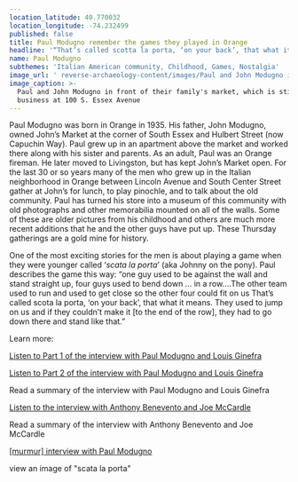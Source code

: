 ```yaml
---
location_latitude: 40.770032
location_longitude: -74.232499
published: false
title: Paul Modugno remember the games they played in Orange
headline: '“That’s called scotta la porta, ‘on your back’, that what it means” '
name: Paul Modugno
subthemes: 'Italian American community, Childhood, Games, Nostalgia'
image_url: ' reverse-archaeology-content/images/Paul and John Modugno in front of Johns Market.JPG '
image_caption: >-
  Paul and John Modugno in front of their family's market, which is still in
  business at 100 S. Essex Avenue
---
```

Paul Modugno was born in Orange in 1935. His father, John Modugno, owned John’s Market at the corner of South Essex and Hulbert Street (now Capuchin Way). Paul grew up in an apartment above the market and worked there along with his sister and parents. As an adult, Paul was an Orange fireman. He later moved to Livingston, but has kept John’s Market open. For the last 30 or so years many of the men who grew up in the Italian neighborhood in Orange between Lincoln Avenue and South Center Street gather at John’s for lunch, to play pinochle, and to talk about the old community. Paul has turned his store into a museum of this community with old photographs and other memorabilia mounted on all of the walls. Some of these are older pictures from his childhood and others are much more recent additions that he and the other guys have put up. These Thursday gatherings are a gold mine for history.

One of the most exciting stories for the men is about playing a game when they were younger called ‘_scata la porta_’ (aka Johnny on the pony). Paul describes the game this way: “one guy used to be against the wall and stand straight up, four guys used to bend down … in a row….The other team used to run and used to get close so the other four could fit on us That’s called scota la porta, ‘on your back’, that what it means. They used to jump on us and if they couldn’t make it [to the end of the row], they had to go down there and stand like that.”  

Learn more:  

[Listen to Part 1 of the interview with Paul Modugno and Louis Ginefra](https://soundcloud.com/user-773139664/paul-modugno-louis-ginerfra-interview-10-22-15-part-1)  

[Listen to Part 2 of the interview with Paul Modugno and Louis Ginefra](https://soundcloud.com/user-773139664/paul-modugno-louis-ginerfra-interview-10-22-15-part-2)  

Read a summary of the interview with Paul Modugno and Louis Ginefra  

[Listen to the  interview with Anthony Benevento and Joe McCardle](https://soundcloud.com/user-773139664/anthony-benevento-joe-mccardle-interview-10-29-15)  

Read a summary of the interview with Anthony Benevento and Joe McCardle  

[[murmur] interview with Paul Modugno](https://soundcloud.com/murmur-orange-nj/johns-market-paul-manuno)  

view an image of "scata la porta"
